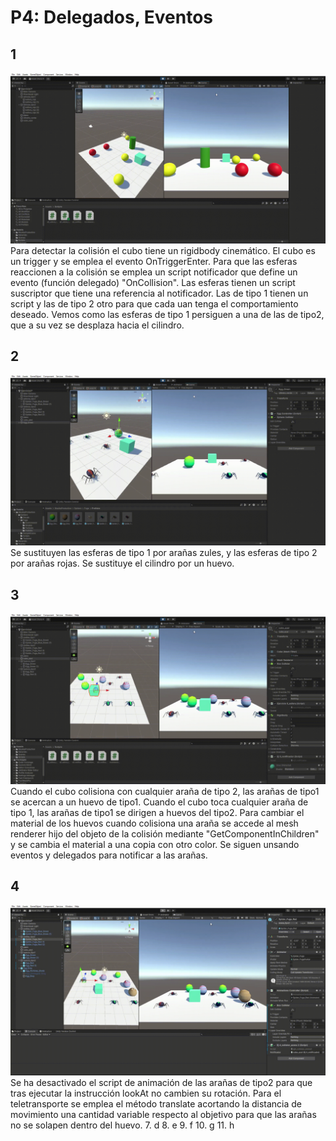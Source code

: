 # P4: Delegados, Eventos

## 1
   ![Ejercicio1](img/1.gif)  
   Para detectar la colisión el cubo tiene un rigidbody cinemático. El cubo es un trigger y se emplea el evento OnTriggerEnter. Para que las esferas reaccionen a la colisión se emplea un script notificador que define un evento (función delegado) "OnCollision". Las esferas tienen un script suscriptor que tiene una referencia al notificador. Las de tipo 1 tienen un script y las de tipo 2 otro para que cada uan tenga el comportamiento deseado. Vemos como las esferas de tipo 1 persiguen a una de las de tipo2, que a su vez se desplaza hacia el cilindro.
## 2  
   ![Ejercicio2](img/2.gif)  
   Se sustituyen las esferas de tipo 1 por arañas zules, y las esferas de tipo 2 por arañas rojas. Se sustituye el cilindro por un huevo.
## 3
![Ejercicio3](img/3.gif)  
Cuando el cubo colisiona con cualquier araña de tipo 2, las arañas de tipo1 se acercan a un huevo de tipo1. Cuando el cubo toca cualquier araña de tipo 1, las arañas de tipo1 se dirigen a huevos del tipo2. Para cambiar el material de los huevos cuando colisiona una araña se accede al mesh renderer hijo del objeto de la colisión mediante "GetComponentInChildren" y se cambia el material a una copia con otro color. Se siguen unsando eventos y delegados para notificar a las arañas.
## 4
![Ejercicio4](img/4.gif)  
Se ha desactivado el script de animación de las arañas de tipo2 para que tras ejecutar la instrucción lookAt no cambien su rotación. Para el teletransporte se emplea el método translate acortando la distancia de movimiento una cantidad variable respecto al objetivo para que las arañas no se solapen dentro del huevo.
7. d
8. e
9. f
10. g
11. h
